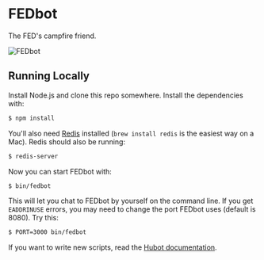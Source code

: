 
FEDbot
======

The FED's campfire friend.

![FEDbot](https://raw.github.com/thefeds/fedbot/master/images/fedbot.png)


Running Locally
---------------

Install Node.js and clone this repo somewhere. Install the dependencies with:

```sh
$ npm install
```

You'll also need [Redis](http://redis.io/) installed (`brew install redis` is the easiest way on a Mac). Redis should also be running:

```sh
$ redis-server
```

Now you can start FEDbot with:

```sh
$ bin/fedbot
```

This will let you chat to FEDbot by yourself on the command line. If you get `EADDRINUSE` errors, you may need to change the port FEDbot uses (default is 8080). Try this:

```sh
$ PORT=3000 bin/fedbot
```

If you want to write new scripts, read the [Hubot documentation](https://github.com/github/hubot/blob/master/docs/scripting.md#readme).
